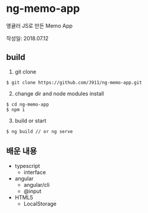 # ng-memo-app
앵귤러 JS로 만든 Memo App

작성일: 2018.07.12

## build
1. git clone
```
$ git clone https://github.com/J911/ng-memo-app.git
```
2. change dir and node modules install
```
$ cd ng-memo-app
$ npm i
```
3. build or start
```
$ ng build // or ng serve
```
## 배운 내용
- typescript
  - interface
- angular
  - angular/cli
  - @input
- HTML5
  - LocalStorage
